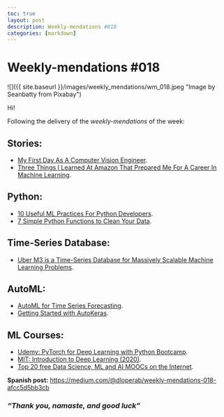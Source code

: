 ```yaml
---
toc: true
layout: post
description: Weekly-mendations #018
categories: [markdown]
---
```

# Weekly-mendations #018

![]({{ site.baseurl }}/images/weekly_mendations/wm_018.jpeg "Image by Seanbatty from Pixabay")

Hi!

Following the delivery of the *weekly-mendations* of the week:

## Stories:

* [My First Day As A Computer Vision Engineer](https://towardsdatascience.com/my-first-day-as-a-computer-vision-engineer-8b59750c79a0).
* [Three Things I Learned At Amazon That Prepared Me For A Career In Machine Learning](https://towardsdatascience.com/three-things-i-learned-at-amazon-that-prepared-me-for-a-career-in-machine-learning-63b6dae5bc5).

## Python:

* [10 Useful ML Practices For Python Developers](https://towardsdatascience.com/10-great-ml-practices-for-python-developers-b089eefc18fc).
* [7 Simple Python Functions to Clean Your Data](https://towardsdatascience.com/automate-boring-tasks-with-your-own-functions-a32785437179).

## Time-Series Database:

* [Uber M3 is a Time-Series Database for Massively Scalable Machine Learning Problems](https://towardsdatascience.com/uber-m3-is-a-time-series-database-for-massively-scalable-machine-learning-problems-23852a6fc76a).

## AutoML:

* [AutoML for Time Series Forecasting](https://towardsdatascience.com/automl-for-time-series-forecasting-6caaf194d268).
* [Getting Started with AutoKeras](https://towardsdatascience.com/getting-started-with-autokeras-8c5332b829).

## ML Courses:

* [Udemy: PyTorch for Deep Learning with Python Bootcamp](https://www.udemy.com/course/pytorch-for-deep-learning-with-python-bootcamp/).
* [MIT: Introduction to Deep Learning (2020)](http://introtodeeplearning.com/).
* [Top 20 free Data Science, ML and AI MOOCs on the Internet](https://towardsdatascience.com/top-20-free-data-science-ml-and-ai-moocs-on-the-internet-4036bd0aac12).

**Spanish post:** https://medium.com/@dloperab/weekly-mendations-018-afcc5d5bb3cb

### *“Thank you, namaste, and good luck”*